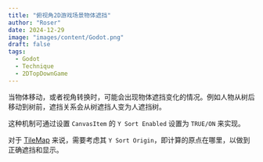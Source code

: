 ```yaml
---
title: "俯视角2D游戏场景物体遮挡"
author: "Roser"
date: 2024-12-29
image: "images/content/Godot.png"
draft: false
tags:
  - Godot
  - Technique
  - 2DTopDownGame
---
```

当物体移动，或者视角转换时，可能会出现物体遮挡变化的情况。例如人物从树后移动到树前，遮挡关系会从树遮挡人变为人遮挡树。

这种机制可通过设置 `CanvasItem` 的 `Y Sort Enabled` 设置为 `TRUE/ON` 来实现。

对于 [TileMap](TODO/TileMap%20Terrain.md) 来说，需要考虑其 `Y Sort Origin`，即计算的原点在哪里，以做到正确遮挡和显示。